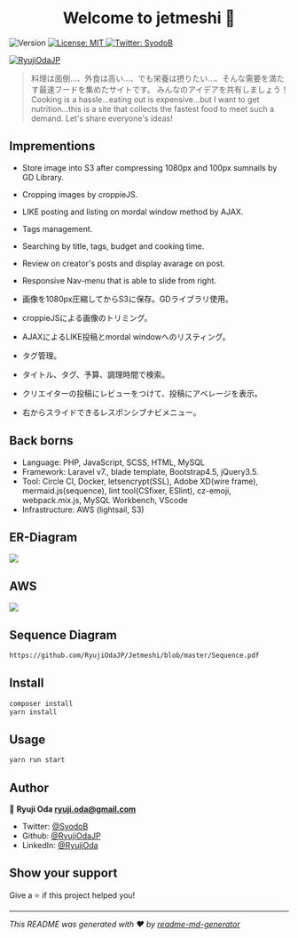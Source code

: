 <h1 align="center">Welcome to jetmeshi 👋</h1>
<p>
  <img alt="Version" src="https://img.shields.io/badge/version-1.0.0-blue.svg?cacheSeconds=2592000" />
  <a href="#" target="_blank">
    <img alt="License: MIT" src="https://img.shields.io/badge/License-MIT-yellow.svg" />
  </a>
  <a href="https://twitter.com/SyodoB" target="_blank">
    <img alt="Twitter: SyodoB" src="https://img.shields.io/twitter/follow/SyodoB.svg?style=social" />
  </a>
</p>

[![RyujiOdaJP](https://circleci.com/gh/RyujiOdaJP/Jetmeshi.svg?style=svg)](https://app.circleci.com/pipelines/github/RyujiOdaJP/Jetmeshi)

> 料理は面倒…、外食は高い…、でも栄養は摂りたい…、そんな需要を満たす最速フードを集めたサイトです。
みんなのアイデアを共有しましょう！
Cooking is a hassle...eating out is expensive...but I want to get nutrition...this is a site that collects the fastest food to meet such a demand.
Let's share everyone's ideas!

## Imprementions

+ Store image into S3 after compressing 1080px
  and 100px sumnails by GD Library.
+ Cropping images by croppieJS.
+ LIKE posting and listing on mordal window method by AJAX.
+ Tags management.
+ Searching by title, tags, budget and cooking time.
+ Review on creator's posts and display avarage on post.
+ Responsive Nav-menu that is able to slide from right.

+ 画像を1080px圧縮してからS3に保存。GDライブラリ使用。
+ croppieJSによる画像のトリミング。
+ AJAXによるLIKE投稿とmordal windowへのリスティング。
+ タグ管理。
+ タイトル、タグ、予算、調理時間で検索。
+ クリエイターの投稿にレビューをつけて、投稿にアベレージを表示。
+ 右からスライドできるレスポンシブナビメニュー。

## Back borns

+ Language: PHP, JavaScript, SCSS, HTML, MySQL
+ Framework: Laravel v7., blade template, Bootstrap4.5, jQuery3.5.
+ Tool: Circle CI, Docker, letsencrypt(SSL), Adobe XD(wire frame), mermaid.js(sequence), lint tool(CSfixer, ESlint), cz-emoji, webpack.mix.js, MySQL Workbench, VScode
+ Infrastructure: AWS (lightsail, S3)

## ER-Diagram

<img src="https://cm-jetmeshi.s3-ap-northeast-1.amazonaws.com/Screen+Shot+2020-07-11+at+16.39.56.png">

## AWS

<img src="https://cm-jetmeshi.s3-ap-northeast-1.amazonaws.com/jetmeshi-aws.jpg">

## Sequence Diagram

```sh
https://github.com/RyujiOdaJP/Jetmeshi/blob/master/Sequence.pdf
```

## Install

```sh
composer install
yarn install
```

## Usage

```sh
yarn run start
```

## Author

👤 **Ryuji Oda <ryuji.oda@gmail.com>**

* Twitter: [@SyodoB](https://twitter.com/SyodoB)
* Github: [@RyujiOdaJP](https://github.com/RyujiOdaJP)
* LinkedIn: [@RyujiOda](https://linkedin.com/in/ryuji-oda-a3a897176)

## Show your support

Give a ⭐️ if this project helped you!

***
_This README was generated with ❤️ by [readme-md-generator](https://github.com/kefranabg/readme-md-generator)_